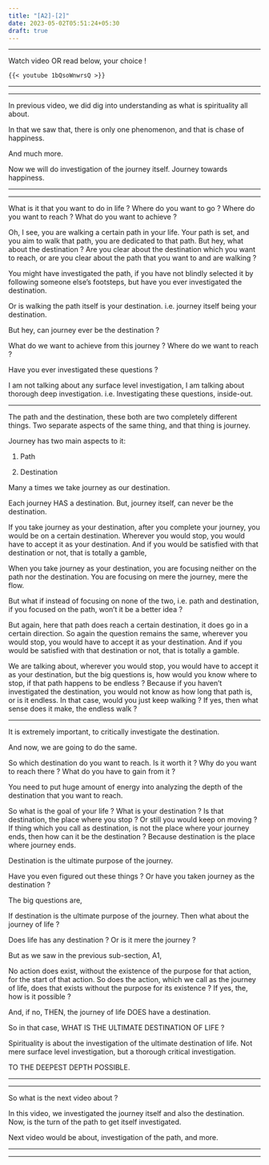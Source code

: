 ```yaml
---
title: "[A2]-[2]"
date: 2023-05-02T05:51:24+05:30
draft: true
---
```


---

Watch video OR read below, your choice !

```
{{< youtube 1bQsoWnwrsQ >}}
```

---

---

In previous video, we did dig into understanding as what is spirituality all about.

In that we saw that, there is only one phenomenon, and that is chase of happiness.

And much more.

Now we will do investigation of the journey itself. Journey towards happiness.

---

---

What is it that you want to do in life ? Where do you want to go ? Where do you want to reach ? What do you want to achieve ?

Oh, I see, you are walking a certain path in your life. Your path is set, and you aim to walk that path, you are dedicated to that path. But hey, what about the destination ? Are you clear about the destination which you want to reach, or are you clear about the path that you want to and are walking ?

You might have investigated the path, if you have not blindly selected it by following someone else’s footsteps, but have you ever investigated the destination.

Or is walking the path itself is your destination. i.e. journey itself being your destination.

But hey, can journey ever be the destination ?

What do we want to achieve from this journey ? Where do we want to reach ?

Have you ever investigated these questions ?

I am not talking about any surface level investigation, I am talking about thorough deep investigation. i.e. Investigating these questions, inside-out.

---

The path and the destination, these both are two completely different things. Two separate aspects of the same thing, and that thing is journey.

Journey has two main aspects to it:

1. Path

2. Destination

Many a times we take journey as our destination.

Each journey HAS a destination. But, journey itself, can never be the destination.

If you take journey as your destination, after you complete your journey, you would be on a certain destination. Wherever you would stop, you would have to accept it as your destination. And if you would be satisfied with that destination or not, that is totally a gamble,

When you take journey as your destination, you are focusing neither on the path nor the destination. You are focusing on mere the journey, mere the flow.

But what if instead of focusing on none of the two, i.e. path and destination, if you focused on the path, won’t it be a better idea ?

But again, here that path does reach a certain destination, it does go in a certain direction. So again the question remains the same, wherever you would stop, you would have to accept it as your destination. And if you would be
satisfied with that destination or not, that is totally a gamble.

We are talking about, wherever you would stop, you would have to accept it as your destination, but the big questions is, how would you know where to stop, if that path happens to be endless ? Because if you haven’t investigated the destination, you would not know as how long that path is, or is it endless. In that case, would you just keep walking ? If yes, then what sense does it make, the endless walk ?

-----------------

It is extremely important, to critically investigate the destination.

And now, we are going to do the same.

So which destination do you want to reach. Is it worth it ? Why do you want to reach there ? What do
you have to gain from it ?

You need to put huge amount of energy into analyzing the depth of the destination that you want to reach.

So what is the goal of your life ? What is your destination ? Is that destination, the place where you stop ? Or still you would keep on moving ? If thing which you call as destination, is not the place where your journey ends, then how can it be the destination ? Because destination is the place where journey ends.

Destination is the ultimate purpose of the journey.

Have you even figured out these things ? Or have you taken journey as the destination ?

The big questions are,

If destination is the ultimate purpose of the journey. Then what about the journey of life ?

Does life has any destination ? Or is it mere the journey ?

But as we saw in the previous sub-section, A1,

No action does exist, without the existence of the purpose for that action, for the start of that action. So does the action, which we call as the journey of life, does that exists without the purpose for its existence ? If yes, the, how
is it possible ?

And, if no, THEN, the journey of life DOES have a destination.

So in that case, WHAT IS THE ULTIMATE DESTINATION OF LIFE ?

Spirituality is about the investigation of the ultimate destination of life. Not mere surface level investigation, but a thorough critical investigation.

TO THE DEEPEST DEPTH POSSIBLE.

---

---

So what is the next video about ?

In this video, we investigated the journey itself and also the destination. Now, is the turn of the path to get itself investigated.

Next video would be about, investigation of the path, and more.

---

---
